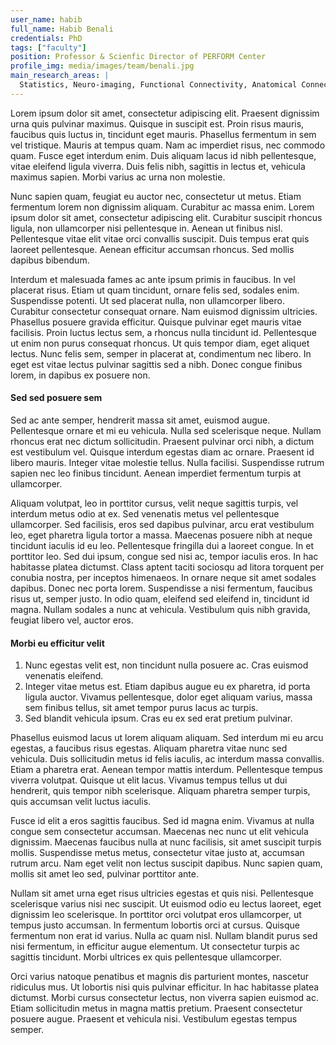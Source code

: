 ```yaml
---
user_name: habib
full_name: Habib Benali
credentials: PhD
tags: ["faculty"]
position: Professor & Scienfic Director of PERFORM Center
profile_img: media/images/team/benali.jpg
main_research_areas: |
  Statistics, Neuro-imaging, Functional Connectivity, Anatomical Connectivity, ...
---
```


Lorem ipsum dolor sit amet, consectetur adipiscing elit. Praesent dignissim urna quis pulvinar maximus. Quisque in suscipit est. Proin risus mauris, faucibus quis luctus in, tincidunt eget mauris. Phasellus fermentum in sem vel tristique. Mauris at tempus quam. Nam ac imperdiet risus, nec commodo quam. Fusce eget interdum enim. Duis aliquam lacus id nibh pellentesque, vitae eleifend ligula viverra. Duis felis nibh, sagittis in lectus et, vehicula maximus sapien. Morbi varius ac urna non molestie.

Nunc sapien quam, feugiat eu auctor nec, consectetur ut metus. Etiam fermentum lorem non dignissim aliquam. Curabitur ac massa enim. Lorem ipsum dolor sit amet, consectetur adipiscing elit. Curabitur suscipit rhoncus ligula, non ullamcorper nisi pellentesque in. Aenean ut finibus nisl. Pellentesque vitae elit vitae orci convallis suscipit. Duis tempus erat quis laoreet pellentesque. Aenean efficitur accumsan rhoncus. Sed mollis dapibus bibendum.

Interdum et malesuada fames ac ante ipsum primis in faucibus. In vel placerat risus. Etiam ut quam tincidunt, ornare felis sed, sodales enim. Suspendisse potenti. Ut sed placerat nulla, non ullamcorper libero. Curabitur consectetur consequat ornare. Nam euismod dignissim ultricies. Phasellus posuere gravida efficitur. Quisque pulvinar eget mauris vitae facilisis. Proin luctus lectus sem, a rhoncus nulla tincidunt id. Pellentesque ut enim non purus consequat rhoncus. Ut quis tempor diam, eget aliquet lectus. Nunc felis sem, semper in placerat at, condimentum nec libero. In eget est vitae lectus pulvinar sagittis sed a nibh. Donec congue finibus lorem, in dapibus ex posuere non.

#### Sed sed posuere sem

Sed ac ante semper, hendrerit massa sit amet, euismod augue. Pellentesque ornare et mi eu vehicula. Nulla sed scelerisque neque. Nullam rhoncus erat nec dictum sollicitudin. Praesent pulvinar orci nibh, a dictum est vestibulum vel. Quisque interdum egestas diam ac ornare. Praesent id libero mauris. Integer vitae molestie tellus. Nulla facilisi. Suspendisse rutrum sapien nec leo finibus tincidunt. Aenean imperdiet fermentum turpis at ullamcorper.

Aliquam volutpat, leo in porttitor cursus, velit neque sagittis turpis, vel interdum metus odio at ex. Sed venenatis metus vel pellentesque ullamcorper. Sed facilisis, eros sed dapibus pulvinar, arcu erat vestibulum leo, eget pharetra ligula tortor a massa. Maecenas posuere nibh at neque tincidunt iaculis id eu leo. Pellentesque fringilla dui a laoreet congue. In et porttitor leo. Sed dui ipsum, congue sed nisi ac, tempor iaculis eros. In hac habitasse platea dictumst. Class aptent taciti sociosqu ad litora torquent per conubia nostra, per inceptos himenaeos. In ornare neque sit amet sodales dapibus. Donec nec porta lorem. Suspendisse a nisi fermentum, faucibus risus ut, semper justo. In odio quam, eleifend sed eleifend in, tincidunt id magna. Nullam sodales a nunc at vehicula. Vestibulum quis nibh gravida, feugiat libero vel, auctor eros.

#### Morbi eu efficitur velit

1. Nunc egestas velit est, non tincidunt nulla posuere ac. Cras euismod venenatis eleifend.
2. Integer vitae metus est. Etiam dapibus augue eu ex pharetra, id porta ligula auctor. Vivamus pellentesque, dolor eget aliquam varius, massa sem finibus tellus, sit amet tempor purus lacus ac turpis.
3. Sed blandit vehicula ipsum. Cras eu ex sed erat pretium pulvinar.

Phasellus euismod lacus ut lorem aliquam aliquam. Sed interdum mi eu arcu egestas, a faucibus risus egestas. Aliquam pharetra vitae nunc sed vehicula. Duis sollicitudin metus id felis iaculis, ac interdum massa convallis. Etiam a pharetra erat. Aenean tempor mattis interdum. Pellentesque tempus viverra volutpat. Quisque ut elit lacus. Vivamus tempus tellus ut dui hendrerit, quis tempor nibh scelerisque. Aliquam pharetra semper turpis, quis accumsan velit luctus iaculis.

Fusce id elit a eros sagittis faucibus. Sed id magna enim. Vivamus at nulla congue sem consectetur accumsan. Maecenas nec nunc ut elit vehicula dignissim. Maecenas faucibus nulla at nunc facilisis, sit amet suscipit turpis mollis. Suspendisse metus metus, consectetur vitae justo at, accumsan rutrum arcu. Nam eget velit non lectus suscipit dapibus. Nunc sapien quam, mollis sit amet leo sed, pulvinar porttitor ante.

Nullam sit amet urna eget risus ultricies egestas et quis nisi. Pellentesque scelerisque varius nisi nec suscipit. Ut euismod odio eu lectus laoreet, eget dignissim leo scelerisque. In porttitor orci volutpat eros ullamcorper, ut tempus justo accumsan. In fermentum lobortis orci at cursus. Quisque fermentum non erat id varius. Nulla ac quam nisl. Nullam blandit purus sed nisi fermentum, in efficitur augue elementum. Ut consectetur turpis ac sagittis tincidunt. Morbi ultrices ex quis pellentesque ullamcorper.

Orci varius natoque penatibus et magnis dis parturient montes, nascetur ridiculus mus. Ut lobortis nisi quis pulvinar efficitur. In hac habitasse platea dictumst. Morbi cursus consectetur lectus, non viverra sapien euismod ac. Etiam sollicitudin metus in magna mattis pretium. Praesent consectetur posuere augue. Praesent et vehicula nisi. Vestibulum egestas tempus semper.
